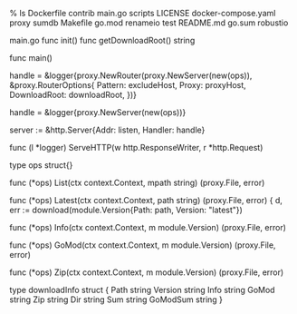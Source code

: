 % ls
Dockerfile              contrib                 main.go                 scripts
LICENSE                 docker-compose.yaml     proxy                   sumdb
Makefile                go.mod                  renameio                test
README.md               go.sum                  robustio

main.go
func init()
func getDownloadRoot() string

func main() 

handle = &logger{proxy.NewRouter(proxy.NewServer(new(ops)), &proxy.RouterOptions{
    Pattern:      excludeHost,
    Proxy:        proxyHost,
    DownloadRoot: downloadRoot,
})}

handle = &logger{proxy.NewServer(new(ops))}

server := &http.Server{Addr: listen, Handler: handle}

func (l *logger) ServeHTTP(w http.ResponseWriter, r *http.Request)

type ops struct{}

func (*ops) List(ctx context.Context, mpath string) (proxy.File, error)

func (*ops) Latest(ctx context.Context, path string) (proxy.File, error) {
	d, err := download(module.Version{Path: path, Version: "latest"})

func (*ops) Info(ctx context.Context, m module.Version) (proxy.File, error) 

func (*ops) GoMod(ctx context.Context, m module.Version) (proxy.File, error)

func (*ops) Zip(ctx context.Context, m module.Version) (proxy.File, error)



type downloadInfo struct {
	Path     string
	Version  string
	Info     string
	GoMod    string
	Zip      string
	Dir      string
	Sum      string
	GoModSum string
}
